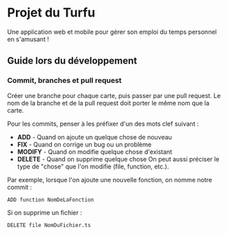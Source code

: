 # Projet du Turfu

Une application web et mobile pour gérer son emploi du temps personnel en s'amusant !

## Guide lors du développement
### Commit, branches et pull request
Créer une branche pour chaque carte, puis passer par une pull request.
Le nom de la branche et de la pull request doit porter le même nom que la carte.

Pour les commits, penser à les préfixer d'un des mots clef suivant :
* **ADD** - Quand on ajoute un quelque chose de nouveau
* **FIX** - Quand on corrige un bug ou un problème
* **MODIFY** - Quand on modifie quelque chose d'existant
* **DELETE** - Quand on supprime quelque chose
On peut aussi préciser le type de "chose" que l'on modifie (file, function, etc.).

Par exemple, lorsque l'on ajoute une nouvelle fonction, on nomme notre commit :
```
ADD function NomDeLaFonction
```
Si on supprime un fichier :
```
DELETE file NomDuFichier.ts
```

